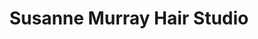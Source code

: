 ---
title: "Susanne Murray Hair Studio"
url: /donabate/susanne-murray-hair-studio/
shop: Friseur
---